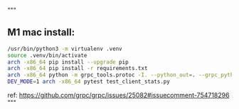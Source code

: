 """

## M1 mac install:

```sh
/usr/bin/python3 -m virtualenv .venv
source .venv/bin/activate
arch -x86_64 pip install --upgrade pip
arch -x86_64 pip install -r requirements.txt
arch -x86_64 python -m grpc_tools.protoc -I. --python_out=. --grpc_python_out=. protos/apm_test_client.proto
DEV_MODE=1 arch -x86_64 pytest test_client_stats.py
```
ref: https://github.com/grpc/grpc/issues/25082#issuecomment-754718296
"""
